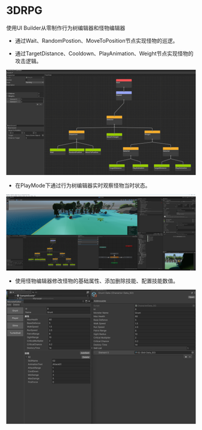 # 3DRPG

使用UI Builder从零制作行为树编辑器和怪物编辑器

- 通过Wait、RandomPostion、MoveToPosition节点实现怪物的巡逻。

- 通过TargetDistance、Cooldown、PlayAnimation、Weight节点实现怪物的攻击逻辑。

![image-20240711165537097](./ProjectIntroduce/image-20240711165537097.png)

- 在PlayMode下通过行为树编辑器实时观察怪物当时状态。

![image-20240711170818313](./ProjectIntroduce/image-20240711170818313.png)

- 使用怪物编辑器修改怪物的基础属性、添加删除技能、配置技能数值。

![image-20240711171023007](./ProjectIntroduce/image-20240711171023007.png)

